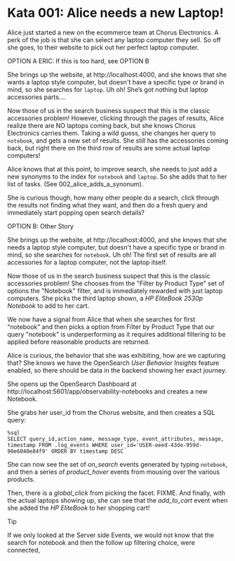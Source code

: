 # Kata 001: Alice needs a new Laptop!

Alice just started a new on the ecommerce team at Chorus Electronics.  A perk of the job is that she can select any laptop computer they sell.   So off she goes, to their website to pick out her perfect laptop computer.

OPTION A ERIC: If this is too hard, see OPTION B

She brings up the website, at http://localhost:4000, and she knows that she wants a laptop style computer, but doesn't have a specific type or brand in mind, so she searches for `laptop`.   Uh oh!   She’s got nothing but laptop accessories parts....

Now those of us in the search business suspect that this is the classic accessories problem!  However, clicking through the pages of results, Alice realize there are NO laptops coming back, but she knows Chorus Electronics carries them.  Taking a wild guess, she changes her query to `notebook`, and gets a new set of results.   She still has the accessories coming back, but right there on the third row of results are some actual laptop computers!  

Alice knows that at this point, to improve search, she needs to just add a new synonyms to the index for `notebook` and `laptop`.   So she adds that to her list of tasks.   (See 002_alice_adds_a_synonum).


She is curious though, how many other people do a search, click through the results not finding what they want, and then do a fresh query and immediately start popping open search details?

OPTION B: Other Story

She brings up the website, at http://localhost:4000, and she knows that she needs a laptop style computer, but doesn't have a specific type or brand in mind, so she searches for `notebook`.   Uh oh!  The first set of results are all accessories for a laptop computer, not the laptop itself.   

Now those of us in the search business suspect that this is the classic accessories problem!  She chooses from the "Filter by Product Type" set of options the "Notebook" filter, and is immediately rewarded with just laptop computers.  She picks the third laptop shown, a _HP EliteBook 2530p Notebook_ to add to her cart.

We now have a signal from Alice that when she searches for first “notebook” and then picks a option from Filter by Product Type that our query "notebook" is underperforming as it requires additional filtering to be applied before reasonable products are returned.

Alice is curious, the behavior that she was exhibiting, how are we capturing that?  She knows we have the OpenSearch _User Behavior Insights_ feature enabled, so there should be data in the backend showing her exact journey.

She opens up the OpenSearch Dashboard at http://localhost:5601/app/observability-notebooks and creates a new Notebook.  

She grabs her user_id from the Chorus website, and then creates a SQL query:

```
%sql
SELECT query_id,action_name, message_type, event_attributes, message, timestamp FROM .log_events WHERE user_id='USER-eeed-43de-959d-90e6040e84f9' ORDER BY timestamp DESC
```

She can now see the set of _on_search_ events generated by typing `notebook`, and then a series of _product_hover_ events from mousing over the various products.

Then, there is a _global_click_ from picking the facet.  FIXME.   And finally, with the actual laptops showing up, she can see that the _add_to_cart_ event when she added the _HP EliteBook_ to her shopping cart!


> [!TIP]  
> If we only looked at the Server side Events, we would not know that the search for notebook and then the follow up filtering choice, were connected,
